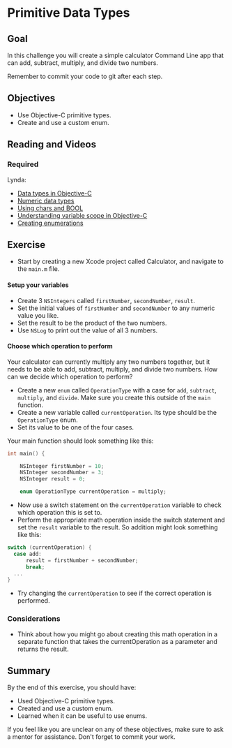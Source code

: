 # Primitive Data Types

## Goal

In this challenge you will create a simple calculator Command Line app that can add, subtract, multiply, and divide two numbers.

Remember to commit your code to git after each step.

## Objectives

* Use Objective-C primitive types.
* Create and use a custom enum.

## Reading and Videos

### Required

Lynda:

* [Data types in Objective-C](https://www.lynda.com/Objective-C-tutorials/Data-types-Objective-C/143328/156983-4.html?srchtrk=index%3a8%0alinktypeid%3a2%0aq%3aobjective+c%0apage%3a1%0as%3arelevance%0asa%3atrue%0aproducttypeid%3a2)
* [Numeric data types](https://www.lynda.com/Objective-C-tutorials/Numeric-data-types/143328/156984-4.html?srchtrk=index%3a8%0alinktypeid%3a2%0aq%3aobjective+c%0apage%3a1%0as%3arelevance%0asa%3atrue%0aproducttypeid%3a2)
* [Using chars and BOOL](https://www.lynda.com/Objective-C-tutorials/Using-chars-BOOL/143328/156985-4.html?srchtrk=index%3a8%0alinktypeid%3a2%0aq%3aobjective+c%0apage%3a1%0as%3arelevance%0asa%3atrue%0aproducttypeid%3a2)
* [Understanding variable scope in Objective-C](https://www.lynda.com/Objective-C-tutorials/Understanding-variable-scope-Objective-C/143328/156986-4.html?srchtrk=index%3a8%0alinktypeid%3a2%0aq%3aobjective+c%0apage%3a1%0as%3arelevance%0asa%3atrue%0aproducttypeid%3a2)
* [Creating enumerations](https://www.lynda.com/Objective-C-tutorials/Creating-enumerations/143328/156987-4.html?srchtrk=index%3a8%0alinktypeid%3a2%0aq%3aobjective+c%0apage%3a1%0as%3arelevance%0asa%3atrue%0aproducttypeid%3a2)


## Exercise

* Start by creating a new Xcode project called Calculator, and navigate to the `main.m` file.

#### Setup your variables

* Create 3 `NSIntegers` called `firstNumber`, `secondNumber`, `result`.
* Set the initial values of `firstNumber` and `secondNumber` to any numeric value you like.
* Set the result to be the product of the two numbers.
* Use `NSLog` to print out the value of all 3 numbers.

#### Choose which operation to perform

Your calculator can currently multiply any two numbers together, but it needs to be able to add, subtract, multiply, and divide two numbers. How can we decide which operation to perform?

* Create a new `enum` called `OperationType` with a case for `add`, `subtract`, `multiply`, and `divide`. Make sure you create this outside of the `main` function.
* Create a new variable called `currentOperation`. Its type should be the `OperationType` enum.
* Set its value to be one of the four cases.

Your main function should look something like this:

```objective-c
int main() {

    NSInteger firstNumber = 10;
    NSInteger secondNumber = 3;
    NSInteger result = 0;

    enum OperationType currentOperation = multiply;
```

* Now use a switch statement on the `currentOperation` variable to check which operation this is set to.
* Perform the appropriate math operation inside the switch statement and set the `result` variable to the result. So addition might look something like this:

```c
switch (currentOperation) {
  case add:
      result = firstNumber + secondNumber;
      break;
  ...
}
```

* Try changing the `currentOperation` to see if the correct operation is performed.  

### Considerations

* Think about how you might go about creating this math operation in a separate function that takes the currentOperation as a parameter and returns the result.

## Summary

By the end of this exercise, you should have:

* Used Objective-C primitive types.
* Created and use a custom enum.
* Learned when it can be useful to use enums.

If you feel like you are unclear on any of these objectives, make sure to ask a mentor for assistance. Don't forget to commit your work.
